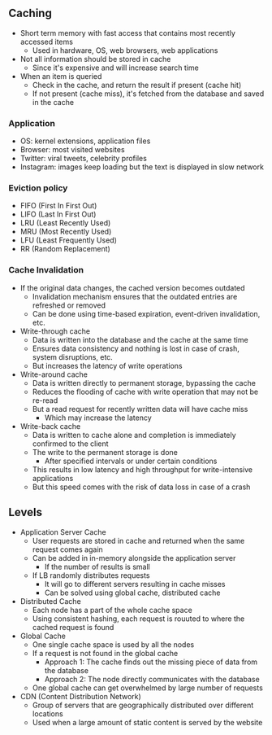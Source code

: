 ## Caching
- Short term memory with fast access that contains most recently accessed items
  - Used in hardware, OS, web browsers, web applications
- Not all information should be stored in cache
  - Since it's expensive and will increase search time
- When an item is queried
  - Check in the cache, and return the result if present (cache hit)
  - If not present (cache miss), it's fetched from the database and saved in the cache

### Application
- OS: kernel extensions, application files
- Browser: most visited websites
- Twitter: viral tweets, celebrity profiles
- Instagram: images keep loading but the text is displayed in slow network

### Eviction policy
- FIFO (First In First Out)
- LIFO (Last In First Out)
- LRU (Least Recently Used)
- MRU (Most Recently Used)
- LFU (Least Frequently Used)
- RR (Random Replacement)

### Cache Invalidation
- If the original data changes, the cached version becomes outdated
  - Invalidation mechanism ensures that the outdated entries are refreshed or removed
  - Can be done using time-based expiration, event-driven invalidation, etc.
- Write-through cache
  - Data is written into the database and the cache at the same time
  - Ensures data consistency and nothing is lost in case of crash, system disruptions, etc.
  - But increases the latency of write operations
- Write-around cache
  - Data is written directly to permanent storage, bypassing the cache
  - Reduces the flooding of cache with write operation that may not be re-read
  - But a read request for recently written data will have cache miss
    - Which may increase the latency
- Write-back cache
  - Data is written to cache alone and completion is immediately confirmed to the client
  - The write to the permanent storage is done
    - After specified intervals or under certain conditions
  - This results in low latency and high throughput for write-intensive applications
  - But this speed comes with the risk of data loss in case of a crash

## Levels
- Application Server Cache
  - User requests are stored in cache and returned when the same request comes again
  - Can be added in in-memory alongside the application server
    - If the number of results is small
  - If LB randomly distributes requests
    - It will go to different servers resulting in cache misses
    - Can be solved using global cache, distributed cache
- Distributed Cache
  - Each node has a part of the whole cache space
  - Using consistent hashing, each request is rouuted to where the cached request is found
- Global Cache
  - One single cache space is used by all the nodes
  - If a request is not found in the global cache
    - Approach 1: The cache finds out the missing piece of data from the database
    - Approach 2: The node directly communicates with the database
  - One global cache can get overwhelmed by large number of requests
- CDN (Content Distribution Network)
  - Group of servers that are geographically distributed over different locations
  - Used when a large amount of static content is served by the website
